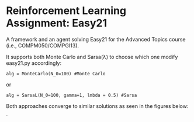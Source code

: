 # Reinforcement Learning Assignment: Easy21

A framework and an agent solving Easy21 for the Advanced Topics course (i.e., COMPM050/COMPGI13).

It supports both Monte Carlo and Sarsa(λ) to choose which one modify easy21.py accordingly:

`alg = MonteCarlo(N_0=100) #Monte Carlo`

or

`alg = SarsaL(N_0=100, gamma=1, lmbda = 0.5) #Sarsa`


Both approaches converge to similar solutions as seen in the figures below:





`
